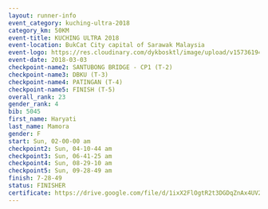```yaml
--- 
layout: runner-info 
event_category: kuching-ultra-2018 
category_km: 50KM 
event-title: KUCHING ULTRA 2018 
event-location: BukCat City capital of Sarawak Malaysia 
event-logo: https://res.cloudinary.com/dykbosktl/image/upload/v1573619473/Logo/kuching-ultra-2018-logo_tlpvm5.png 
event-date: 2018-03-03 
checkpoint-name2: SANTUBONG BRIDGE - CP1 (T-2) 
checkpoint-name3: DBKU (T-3) 
checkpoint-name4: PATINGAN (T-4) 
checkpoint-name5: FINISH (T-5) 
overall_rank: 23
gender_rank: 4
bib: 5045
first_name: Haryati
last_name: Mamora
gender: F
start: Sun, 02-00-00 am
checkpoint2: Sun, 04-10-44 am
checkpoint3: Sun, 06-41-25 am
checkpoint4: Sun, 08-29-10 am
checkpoint5: Sun, 09-28-49 am
finish: 7-28-49
status: FINISHER
certificate: https://drive.google.com/file/d/1ixX2FlOgtR2t3DGDqZnAx4UV2s3PVARv/view?usp=sharing","CERTIFICATE")
--- 
```

